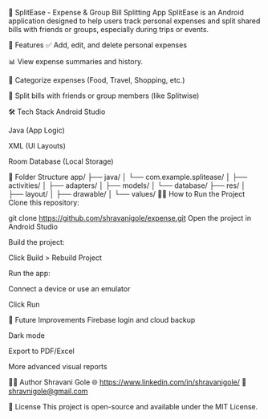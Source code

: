 📱 SplitEase - Expense & Group Bill Splitting App
SplitEase is an Android application designed to help users track personal expenses and split shared bills with friends or groups, especially during trips or events.

🚀 Features
✅ Add, edit, and delete personal expenses

📊 View expense summaries and history.

🧾 Categorize expenses (Food, Travel, Shopping, etc.)

🤝 Split bills with friends or group members (like Splitwise)


🛠 Tech Stack
Android Studio

Java (App Logic)

XML (UI Layouts)

Room Database (Local Storage)

📂 Folder Structure
app/
├── java/
│   └── com.example.splitease/
│       ├── activities/
│       ├── adapters/
│       ├── models/
│       └── database/
├── res/
│   ├── layout/
│   ├── drawable/
│   └── values/
🧑‍💻 How to Run the Project
Clone this repository:

git clone https://github.com/shravanigole/expense.git
Open the project in Android Studio

Build the project:

Click Build > Rebuild Project

Run the app:

Connect a device or use an emulator

Click Run

🌱 Future Improvements
Firebase login and cloud backup

Dark mode

Export to PDF/Excel

More advanced visual reports

👩‍💻 Author
Shravani Gole
🌐 https://www.linkedin.com/in/shravanigole/
📧 shravnigole@gmail.com

📜 License
This project is open-source and available under the MIT License.
